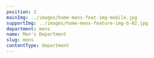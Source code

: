 ```yaml
---
position: 2
mainImg: ../images/home-mens-feat-img-mobile.jpg
supportImg: ../images/home-mens-feature-img-b-02.jpg
department: mens
name: Men's Department
slug: mens
contentType: department
---
```

